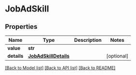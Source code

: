 # JobAdSkill


## Properties
Name | Type | Description | Notes
------------ | ------------- | ------------- | -------------
**value** | **str** |  | 
**details** | [**JobAdSkillDetails**](JobAdSkillDetails.md) |  | [optional] 

[[Back to Model list]](../README.md#documentation-for-models) [[Back to API list]](../README.md#documentation-for-api-endpoints) [[Back to README]](../README.md)


